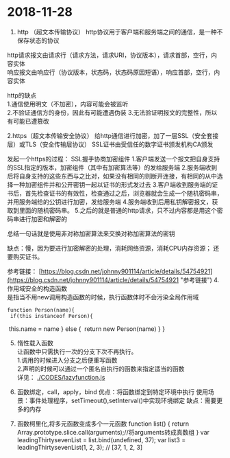 # 2018-11-28 #

1. http  （超文本传输协议）
http协议用于客户端和服务端之间的通信，是一种不保存状态的协议  

http请求报文由请求行（请求方法，请求URI，协议版本），请求首部，空行，内容实体  
响应报文由响应行（协议版本，状态码，状态码原因短语），响应首部，空行，内容实体

http的缺点  
1.通信使用明文（不加密），内容可能会被监听  
2.不验证通信方的身份，因此有可能遭遇伪装
3.无法验证明报文的完整性，所以有可能已遭篡改

2.https（超文本传输安全协议）
给http通信进行加密，加了一层SSL（安全套接层）或TLS（安全传输层协议）
SSL证书由受信任的数字证书颁发机构CA颁发

发起一个https的过程：
SSL握手协商加密组件
1.客户端发送一个报文把自身支持的SSL指定的版本，加密组件（其中有加密算法等）的发给服务端
2.服务端收到后将自身支持的这些东西与之比对，如果没有相同的则断开连接，有相同的从中选择一种加密组件并和公开密钥一起以证书的形式发过去
3.客户端收到服务端的证书后，首先检查证书的有效性，检查通过之后，浏览器就会生成一个随机密码串，并用服务端给的公钥进行加密，发给服务端
4.服务端收到后用私钥解密报文，获取到里面的随机密码串。
5.之后的就是普通的http请求，只不过内容都是用这个密码串进行加密和解密的

总结一句话就是使用非对称加密算法来交换对称加密算法的密钥

缺点：慢，因为要进行加密解密的处理，消耗网络资源，消耗CPU内存资源；
还要购买证书。

参考链接： [https://blog.csdn.net/johnny901114/article/details/54754921](https://blog.csdn.net/johnny901114/article/details/54754921 "参考链接")
4. 作用域安全的构造函数  
是指当不用new调用构造函数的时候，执行函数体时不会污染全局作用域  

    function Person(name){
     if(this instanceof Person){
   ​    this.name = name
    } else {
   ​    return new Person(name)
    }
    }

5. 惰性载入函数  
让函数中只需执行一次的分支下次不再执行。  
1.调用的时候进入分支之后便重写函数  
2.声明的时候可以通过一个匿名自执行的函数来指定适当的函数  
详见：
[./CODES/lazyfunction.js](./CODES/lazyfunction.js)
6. 函数绑定，call，apply，bind
优点：将函数绑定到特定环境中执行
使用场景：事件处理程序，setTimeout(),setInterval()中实现环境绑定
缺点：需要更多的内存

7. 函数柯里化,将多元函数变成多个一元函数
  function list() {
    return Array.prototype.slice.call(arguments);//将arguments转成真数组
  }
  var leadingThirtysevenList = list.bind(undefined, 37);
  var list3 = leadingThirtysevenList(1, 2, 3); // [37, 1, 2, 3]

   
